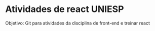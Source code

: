 ﻿# Atividades de react UNIESP

 Objetivo: Git para atividades da disciplina de front-end e treinar react
